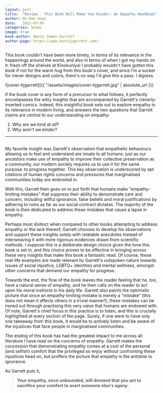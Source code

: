 ```yaml
---
layout: post
title:  "Review - This Book Will Make You Kinder: An Empathy Handbook"
author: Hu Man Keat
date:   2022-07-05
categories: books
image: true
book-author: Henry James Garrett
author-page: https://www.henryjgarrett.com/
---
```

This book couldn't have been more timely, in terms of its relevance in the happenings around the world, and also in terms of when I got my hands on it: fresh off the shelves at Kinokuniya! I probably wouldn't have gotten this book if not for the warm hug from this book's cover, and since I'm a sucker for clever designs and colors, there's no way I'd give this a pass. I digress.

![cover-hjgarrett]({{ "/assets/images/cover-hjgarrett.jpg" | absolute_url }})

If the book cover is any form of a precursor to what follows, it perfectly encompasses the witty insights that are accompanied by Garrett's cleverly-inserted comics. Indeed, this insightful book sets out to explore empathy in its relevance in modern living, and answers the two questions that Garrett claims are central to our understanding on empathy:

1. Why are we kind *at all*?
2. Why aren't we *kinder*?

<hr/>
<br/>
My favorite insight was Garrett's observation that empathetic behaviours allowing us to feel and understand are innate to all humans: just as our ancestors make use of empathy to improve their collective preservation as a community, our modern society requires us to use it for the same purpose: to progress together. This key observation is underscored by apt citations of human rights concerns and pressures that marginalised communities today are embroiled in.

With this, Garrett then goes on to put forth that humans make "empathy-limiting mistakes" that suppress their ability to demonstrate care and concern, including willful ignorance, false beliefs and moral justifications by adhering to rules as far as our social contract dictates. The majority of the book is then dedicated to address these mistakes that cause a lapse in empathy.

Perhaps most distinct when compared to other books attempting to address empathy or the lack thereof, Garrett chooses to develop his observations and support these insights solely with relatable anecdotes instead of interweaving it with more rigorous evidences drawn from scientific methods. I suppose this is a deliberate design choice given the tone this book is set in, and this choice proves to be effective in bringing across these very insights that make this book a fantastic read. Of course, these real-life examples are made relevant by Garrett's outspoken nature towards issues of social injustice, LGBTQ+ identities and mental wellness, amongst other concerns that demand our empathy for progress.

Towards the end, the flow of the book leaves the reader feeling that he, too, have a natural sense of empathy, and he then calls on the reader to act upon his moral instincts in his daily life. Garrett also paints the optimistic picture that since an empathy-limiting mistake is merely a "mistake" (this does not mean it affects others in a trivial manner!), these mistakes can be ironed out through practising this very value that humans are endowed with. Of note, Garrett's chief focus in this practice is to listen, and this is crucially highlighted at every section of the page. Surely, if one were to have only one takeaway from this book, it would be to actively listen and be aware of the injustices that face people in marginalised communities. 

The ending of this book has had the greatest impact to me across all literature I have read on the concerns of empathy. Garrett makes the concession that demonstrating empathy comes at a cost of the personal (and selfish) comfort that the privileged so enjoy without confronting these injustices head on, but proffers the picture that empathy is the antidote to ignorance.

As Garrett puts it, 

> **Your empathy, once unbounded, will demand that you act to sacrifice your comfort to avert someone else's agony.**
